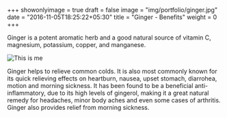 +++
showonlyimage = true
draft = false
image = "img/portfolio/ginger.jpg"
date = "2016-11-05T18:25:22+05:30"
title = "Ginger - Benefits"
weight = 0
+++

Ginger is a potent aromatic herb and a good natural source of vitamin C, magnesium, potassium, copper, and manganese. 

<!--more-->

![This is me][1]

>
Ginger helps to relieve common colds. It is also most commonly known for its quick relieving effects on heartburn, nausea, upset stomach, diarrohea, motion and morning sickness. It has been found to be a beneficial anti-inflammatory, due to its high levels of gingerol, making it a great natural remedy for headaches, minor body aches and even some cases of arthritis. Ginger also provides relief from morning sickness. 



[1]: /img/portfolio/ginger.jpg
